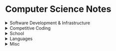 # Computer Science Notes

<details>
    <summary>Software Development & Infrastructure</summary>

- [Coding Architecture](./topics/coding_architecture.md)
- [Web Development](./topics/web_dev.md)
- [System Design](./topics/system_design.md)
- [Linux](./topics/linux.md)

</details>

<details>
    <summary>Competitive Coding</summary>

- [Data Structures & Algorithms](./topics/algo.md)
- [Time & Space Complexity](./topics/time_space_complex.md)
- Math

</details>

<details>
    <summary>School</summary>

- [CSCI-UA.100 & CSCI-UA.101 (Intro CS)](./topics/cs100_101.md)
- [CSCI-UA.102 (Data Structures)](./topics/cs102.md)
- [CSCI-UA.202 (Operating Systems)](./topics/cs202.md)
- [CSCI-UA.479 (Data Management & Analysis)](./topics/cs479.md)
- [CSCI-UA.480-069 (Agile Software Development & DevOps)](./topics/cs480_069.md)
- [CSCI-UA.480-051 (Parallel Computing)](./topics/cs480_051.md)

</details>

<details>
    <summary>Languages</summary>

- [Python Basics](./topics/python_basics.md)
- [Java Basics](./topics/java_basics.md)
- [JavaScript Nuances](./topics/js_nuances.md)
- [HTML Tags & Elements](./topics/html_tags.md)

</details>

<details>
    <summary>Misc</summary>

- [Elitebook 840 G7 Experience](./topics/elitebook_840_g7.md)
- [Computer Setup](./topics/computer_setup.md)

</details>